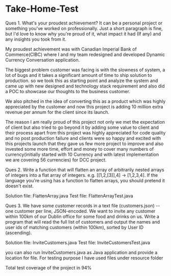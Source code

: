 # Take-Home-Test

Ques 1. What's your proudest achievement? It can be a personal project or something you've worked on professionally. Just a short paragraph is fine, but I'd love to know why you're proud of it, what impact it had (If any) and any insights you took from it.

My proudest achievement was with Canadian Imperial Bank of Commerce(CIBC) where I and my team redesigned and developed Dynamic Currency Conversation application.


The biggest problem customer was facing is with the slowness of system, a lot of bugs and it takes a significant amount of time to ship solution to production. so we took this as starting point and analyze the system and came up with new designed and technology stack requirement and also did a POC to showcase our thoughts to the business customer.


We also pitched in the idea of converting this as a product which was highly appreciated by the customer and now this project is adding 10 million extra revenue per annum for the client since its launch.


The reason I am really proud of this project not only we met the expectation of client but also tried to go beyond it by adding some value to client and their process apart from this project was highly appreciated for code quality and no post production failure and clients were so happy and excited with this projects launch that they gave us few more project to improve and also invested some more time, effort and money to cover many numbers of currency(initially started with 10 Currency and with latest implementation we are covering 56 currencies) for DCC project.


Ques 2. Write a function that will flatten an array of arbitrarily nested arrays of integers into a flat array of integers. e.g. [[1,2,[3]],4] → [1,2,3,4]. If the language you're using has a function to flatten arrays, you should pretend it doesn't exist.


Solution file: FlattenArray.java
Test file: FlattenArrayTest.java


Ques 3. We have some customer records in a text file (customers.json) -- one customer per line, JSON-encoded. We want to invite any customer within 100km of our Dublin office for some food and drinks on us. Write a program that will read the full list of customers and output the names and user ids of matching customers (within 100km), sorted by User ID (ascending).

Solution file: InviteCustomers.java
Test file: InviteCustomersTest.java


you can also run InviteCustomers.java as Java application and provide a location for file.
For testing purpose I have used files under resource folder

Total test coverage of the project in 94%
